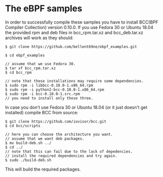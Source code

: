 # The eBPF samples
In order to successfully compile these samples you have to install BCC(BPF Compiler Collection) version 0.10.0.
If you use Fedora 30 or Ubuntu 18.04 the provided rpm and deb files in bcc_rpm.tar.xz and bcc_deb.tar.xz archives will work as they should:

    $ git clone https://github.com/bellent69ne/ebpf_examples.git
    
    $ cd ebpf_examples
    
    // assume that we use Fedora 30.
    $ tar xf bcc_rpm.tar.xz
    $ cd bcc_rpm
    
    // note that these installations may require some dependencies.
    $ sudo rpm -i libbcc-0.10.0-1.x86_64.rpm
    $ sudo rpm -i python2-bcc-0.10.0-1.x86_64.rpm
    $ sudo rpm -i bcc-0.10.0-1.src.rpm
    // you need to install only these three.
    
In case you don't use Fedora 30 or Ubuntu 18.04 (or it just doesn't get installed) compile BCC from source:

    $ git clone https://github.com/iovisor/bcc.git
    $ cd bcc/scripts
    
    // here you can choose the architecture you want.
    // assume that we want deb packages.
    $ mv build-deb.sh ../
    $ cd ../
    // note that this can fail due to the lack of depedencies.
    // install the required dependencies and try again.
    $ sudo ./build-deb.sh
    
This will build the required packages. 
